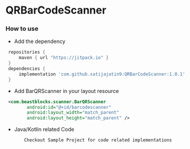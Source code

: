 # QRBarCodeScanner

### How to use

* Add the dependency

```groovy
 repositories {
     maven { url "https://jitpack.io" }
 }
 dependencies {
     implementation 'com.github.satijajatin9:QRBarCodeScanner:1.0.1'
 }
```
* Add BarQRScanner in your layout resource

```xml
 <com.beastblocks.scanner.BarQRScanner
        android:id="@+id/barcodescanner"
        android:layout_width="match_parent"
        android:layout_height="match_parent" />
```

* Java/Kotlin related Code

```java/kotlin
       Checkout Sample Project for code related implementations
```
